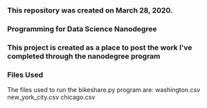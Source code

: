 ### This repository was created on March 28, 2020.

### Programming for Data Science Nanodegree

### This project is created as a place to post the work I've completed through the nanodegree program

### Files Used
The files used to run the bikeshare.py program are:
	washington.csv
	new_york_city.csv
	chicago.csv


